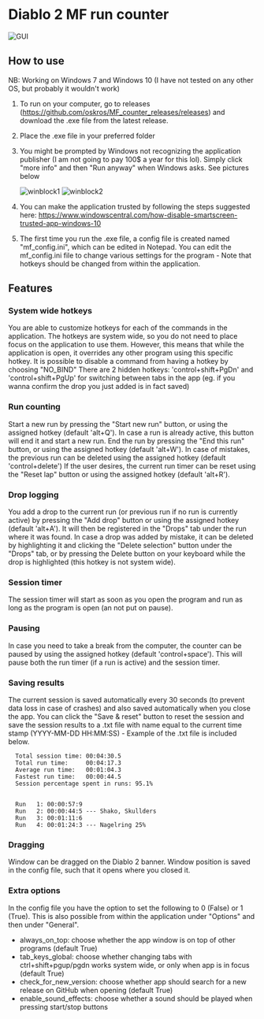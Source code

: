 # Diablo 2 MF run counter
![GUI](https://github.com/oskros/MF_counter_releases/blob/master/UI_showcase.png?raw=true)

## How to use
NB: Working on Windows 7 and Windows 10 (I have not tested on any other OS, but probably it wouldn't work)
1) To run on your computer, go to releases (https://github.com/oskros/MF_counter_releases/releases) and download the .exe file from the latest release. 
2) Place the .exe file in your preferred folder
3) You might be prompted by Windows not recognizing the application publisher (I am not going to pay 100$ a year for this lol). Simply click "more info" and then "Run anyway" when Windows asks. See pictures below
    
    ![winblock1](https://github.com/oskros/MF_counter_releases/blob/master/Unrecognized1.png?raw=true)
    ![winblock2](https://github.com/oskros/MF_counter_releases/blob/master/Unrecognized2.png?raw=true)
4) You can make the application trusted by following the steps suggested here: https://www.windowscentral.com/how-disable-smartscreen-trusted-app-windows-10
5) The first time you run the .exe file, a config file is created named "mf_config.ini", which can be edited in Notepad. You can edit the mf_config.ini file to change various settings for the program - Note that hotkeys should be changed from within the application. 

## Features
### System wide hotkeys
You are able to customize hotkeys for each of the commands in the application. The hotkeys are system wide, so you do not need to place focus on the application to use them. However, this means that while the application is open, it overrides any other program using this specific hotkey.
It is possible to disable a command from having a hotkey by choosing "NO_BIND"
There are 2 hidden hotkeys: 'control+shift+PgDn' and 'control+shift+PgUp' for switching between tabs in the app (eg. if you wanna confirm the drop you just added is in fact saved)

### Run counting
Start a new run by pressing the "Start new run" button, or using the assigned hotkey (default 'alt+Q'). In case a run is already active, this button will end it and start a new run.
End the run by pressing the "End this run" button, or using the assigned hotkey (default 'alt+W').
In case of mistakes, the previous run can be deleted using the assigned hotkey (default 'control+delete')
If the user desires, the current run timer can be reset using the "Reset lap" button or using the assigned hotkey (default 'alt+R').

### Drop logging
You add a drop to the current run (or previous run if no run is currently active) by pressing the "Add drop" button or using the assigned hotkey (default 'alt+A'). It will then be registered in the "Drops" tab under the run where it was found.
In case a drop was added by mistake, it can be deleted by highlighting it and clicking the "Delete selection" button under the "Drops" tab, or by pressing the Delete button on your keyboard while the drop is highlighted (this hotkey is not system wide).

### Session timer
The session timer will start as soon as you open the program and run as long as the program is open (an not put on pause).

### Pausing
In case you need to take a break from the computer, the counter can be paused by using the assigned hotkey (default 'control+space'). This will pause both the run timer (if a run is active) and the session timer.

### Saving results
The current session is saved automatically every 30 seconds (to prevent data loss in case of crashes) and also saved automatically when you close the app. You can click the "Save & reset" button to reset the session and save the session results to a .txt file with name equal to the current time stamp (YYYY-MM-DD HH:MM:SS) - Example of the .txt file is included below. 
                  
      Total session time: 00:04:30.5
      Total run time:     00:04:17.3
      Average run time:   00:01:04.3
      Fastest run time:   00:00:44.5
      Session percentage spent in runs: 95.1%
      
      
      Run   1: 00:00:57:9
      Run   2: 00:00:44:5 --- Shako, Skullders
      Run   3: 00:01:11:6 
      Run   4: 00:01:24:3 --- Nagelring 25%
                  
### Dragging
Window can be dragged on the Diablo 2 banner. Window position is saved in the config file, such that it opens where you closed it.

### Extra options
In the config file you have the option to set the following to 0 (False) or 1 (True). This is also possible from within the application under "Options" and then under "General".
- always_on_top: choose whether the app window is on top of other programs (default True)
- tab_keys_global: choose whether changing tabs with ctrl+shift+pgup/pgdn works system wide, or only when app is in focus (default True)
- check_for_new_version: choose whether app should search for a new release on GitHub when opening (default True)
- enable_sound_effects: choose whether a sound should be played when pressing start/stop buttons
